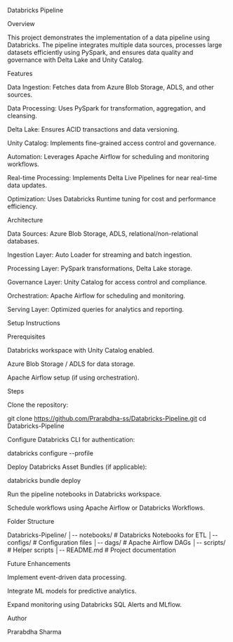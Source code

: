 Databricks Pipeline

Overview

This project demonstrates the implementation of a data pipeline using Databricks. The pipeline integrates multiple data sources, processes large datasets efficiently using PySpark, and ensures data quality and governance with Delta Lake and Unity Catalog.

Features

Data Ingestion: Fetches data from Azure Blob Storage, ADLS, and other sources.

Data Processing: Uses PySpark for transformation, aggregation, and cleansing.

Delta Lake: Ensures ACID transactions and data versioning.

Unity Catalog: Implements fine-grained access control and governance.

Automation: Leverages Apache Airflow for scheduling and monitoring workflows.

Real-time Processing: Implements Delta Live Pipelines for near real-time data updates.

Optimization: Uses Databricks Runtime tuning for cost and performance efficiency.

Architecture

Data Sources: Azure Blob Storage, ADLS, relational/non-relational databases.

Ingestion Layer: Auto Loader for streaming and batch ingestion.

Processing Layer: PySpark transformations, Delta Lake storage.

Governance Layer: Unity Catalog for access control and compliance.

Orchestration: Apache Airflow for scheduling and monitoring.

Serving Layer: Optimized queries for analytics and reporting.

Setup Instructions

Prerequisites

Databricks workspace with Unity Catalog enabled.

Azure Blob Storage / ADLS for data storage.

Apache Airflow setup (if using orchestration).

Steps

Clone the repository:

git clone https://github.com/Prarabdha-ss/Databricks-Pipeline.git
cd Databricks-Pipeline

Configure Databricks CLI for authentication:

databricks configure --profile <profile-name>

Deploy Databricks Asset Bundles (if applicable):

databricks bundle deploy

Run the pipeline notebooks in Databricks workspace.

Schedule workflows using Apache Airflow or Databricks Workflows.

Folder Structure

Databricks-Pipeline/
│-- notebooks/           # Databricks Notebooks for ETL
│-- configs/             # Configuration files
│-- dags/                # Apache Airflow DAGs
│-- scripts/             # Helper scripts
│-- README.md            # Project documentation

Future Enhancements

Implement event-driven data processing.

Integrate ML models for predictive analytics.

Expand monitoring using Databricks SQL Alerts and MLflow.

Author

Prarabdha Sharma
